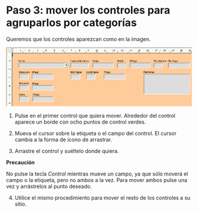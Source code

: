 
# Paso 3: mover los controles para agruparlos por categorías

Queremos que los controles aparezcan como en la imagen.

![](https://raw.githubusercontent.com/catedu/libreOffice-la-suite-ofimatica-libre/master/img/FormView.png)

1. Pulse en el primer control que quiera mover. Alrededor del control aparece un borde con ocho puntos de control verdes.

2. Mueva el cursor sobre la etiqueta o el campo del control. El cursor cambia a la forma de icono de arrastrar.

3. Arrastre el control y suéltelo donde quiera.

**Precaución**

No pulse la tecla *Control* mientras mueve un campo, ya que sólo moverá el campo o la etiqueta, pero no ambos a la vez. Para mover ambos pulse una vez y arrástrelos al punto deseado.

4. Utilice el mismo procedimiento para mover el resto de los controles a su sitio.
